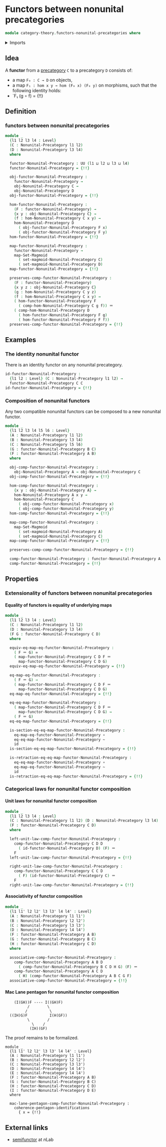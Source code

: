 # Functors between nonunital precategories

```agda
module category-theory.functors-nonunital-precategories where
```

<details><summary>Imports</summary>

```agda
open import category-theory.functors-set-magmoids
open import category-theory.maps-set-magmoids
open import category-theory.nonunital-precategories

open import foundation.dependent-pair-types
open import foundation.equivalences
open import foundation.function-types
open import foundation.homotopies
open import foundation.identity-types
open import foundation.universe-levels
```

</details>

## Idea

A **functor** from a [precategory](category-theory.precategories.md) `C` to a
precategory `D` consists of:

- a map `F₀ : C → D` on objects,
- a map `F₁ : hom x y → hom (F₀ x) (F₀ y)` on morphisms, such that the following
  identity holds:
- `F₁ (g ∘ f) = {!!}

## Definition

### functors between nonunital precategories

```agda
module _
  {l1 l2 l3 l4 : Level}
  (C : Nonunital-Precategory l1 l2)
  (D : Nonunital-Precategory l3 l4)
  where

  functor-Nonunital-Precategory : UU (l1 ⊔ l2 ⊔ l3 ⊔ l4)
  functor-Nonunital-Precategory = {!!}

  obj-functor-Nonunital-Precategory :
    functor-Nonunital-Precategory →
    obj-Nonunital-Precategory C →
    obj-Nonunital-Precategory D
  obj-functor-Nonunital-Precategory = {!!}

  hom-functor-Nonunital-Precategory :
    (F : functor-Nonunital-Precategory) →
    {x y : obj-Nonunital-Precategory C} →
    (f : hom-Nonunital-Precategory C x y) →
    hom-Nonunital-Precategory D
      ( obj-functor-Nonunital-Precategory F x)
      ( obj-functor-Nonunital-Precategory F y)
  hom-functor-Nonunital-Precategory = {!!}

  map-functor-Nonunital-Precategory :
    functor-Nonunital-Precategory →
    map-Set-Magmoid
      ( set-magmoid-Nonunital-Precategory C)
      ( set-magmoid-Nonunital-Precategory D)
  map-functor-Nonunital-Precategory = {!!}

  preserves-comp-functor-Nonunital-Precategory :
    (F : functor-Nonunital-Precategory)
    {x y z : obj-Nonunital-Precategory C}
    (g : hom-Nonunital-Precategory C y z)
    (f : hom-Nonunital-Precategory C x y) →
    ( hom-functor-Nonunital-Precategory F
      ( comp-hom-Nonunital-Precategory C g f)) ＝
    ( comp-hom-Nonunital-Precategory D
      ( hom-functor-Nonunital-Precategory F g)
      ( hom-functor-Nonunital-Precategory F f))
  preserves-comp-functor-Nonunital-Precategory = {!!}
```

## Examples

### The identity nonunital functor

There is an identity functor on any nonunital precategory.

```agda
id-functor-Nonunital-Precategory :
  {l1 l2 : Level} (C : Nonunital-Precategory l1 l2) →
  functor-Nonunital-Precategory C C
id-functor-Nonunital-Precategory = {!!}
```

### Composition of nonunital functors

Any two compatible nonunital functors can be composed to a new nonunital
functor.

```agda
module _
  {l1 l2 l3 l4 l5 l6 : Level}
  (A : Nonunital-Precategory l1 l2)
  (B : Nonunital-Precategory l3 l4)
  (C : Nonunital-Precategory l5 l6)
  (G : functor-Nonunital-Precategory B C)
  (F : functor-Nonunital-Precategory A B)
  where

  obj-comp-functor-Nonunital-Precategory :
    obj-Nonunital-Precategory A → obj-Nonunital-Precategory C
  obj-comp-functor-Nonunital-Precategory = {!!}

  hom-comp-functor-Nonunital-Precategory :
    {x y : obj-Nonunital-Precategory A} →
    hom-Nonunital-Precategory A x y →
    hom-Nonunital-Precategory C
      ( obj-comp-functor-Nonunital-Precategory x)
      ( obj-comp-functor-Nonunital-Precategory y)
  hom-comp-functor-Nonunital-Precategory = {!!}

  map-comp-functor-Nonunital-Precategory :
    map-Set-Magmoid
      ( set-magmoid-Nonunital-Precategory A)
      ( set-magmoid-Nonunital-Precategory C)
  map-comp-functor-Nonunital-Precategory = {!!}

  preserves-comp-comp-functor-Nonunital-Precategory = {!!}

  comp-functor-Nonunital-Precategory : functor-Nonunital-Precategory A C
  comp-functor-Nonunital-Precategory = {!!}
```

## Properties

### Extensionality of functors between nonunital precategories

#### Equality of functors is equality of underlying maps

```agda
module _
  {l1 l2 l3 l4 : Level}
  (C : Nonunital-Precategory l1 l2)
  (D : Nonunital-Precategory l3 l4)
  (F G : functor-Nonunital-Precategory C D)
  where

  equiv-eq-map-eq-functor-Nonunital-Precategory :
    ( F ＝ G) ≃
    ( map-functor-Nonunital-Precategory C D F ＝
      map-functor-Nonunital-Precategory C D G)
  equiv-eq-map-eq-functor-Nonunital-Precategory = {!!}

  eq-map-eq-functor-Nonunital-Precategory :
    ( F ＝ G) →
    ( map-functor-Nonunital-Precategory C D F ＝
      map-functor-Nonunital-Precategory C D G)
  eq-map-eq-functor-Nonunital-Precategory = {!!}

  eq-eq-map-functor-Nonunital-Precategory :
    ( map-functor-Nonunital-Precategory C D F ＝
      map-functor-Nonunital-Precategory C D G) →
    ( F ＝ G)
  eq-eq-map-functor-Nonunital-Precategory = {!!}

  is-section-eq-eq-map-functor-Nonunital-Precategory :
    eq-map-eq-functor-Nonunital-Precategory ∘
    eq-eq-map-functor-Nonunital-Precategory ~
    id
  is-section-eq-eq-map-functor-Nonunital-Precategory = {!!}

  is-retraction-eq-eq-map-functor-Nonunital-Precategory :
    eq-eq-map-functor-Nonunital-Precategory ∘
    eq-map-eq-functor-Nonunital-Precategory ~
    id
  is-retraction-eq-eq-map-functor-Nonunital-Precategory = {!!}
```

### Categorical laws for nonunital functor composition

#### Unit laws for nonunital functor composition

```agda
module _
  {l1 l2 l3 l4 : Level}
  (C : Nonunital-Precategory l1 l2) (D : Nonunital-Precategory l3 l4)
  (F : functor-Nonunital-Precategory C D)
  where

  left-unit-law-comp-functor-Nonunital-Precategory :
    comp-functor-Nonunital-Precategory C D D
      ( id-functor-Nonunital-Precategory D) (F) ＝
    F
  left-unit-law-comp-functor-Nonunital-Precategory = {!!}

  right-unit-law-comp-functor-Nonunital-Precategory :
    comp-functor-Nonunital-Precategory C C D
      ( F) (id-functor-Nonunital-Precategory C) ＝
    F
  right-unit-law-comp-functor-Nonunital-Precategory = {!!}
```

#### Associativity of functor composition

```agda
module _
  {l1 l1' l2 l2' l3 l3' l4 l4' : Level}
  (A : Nonunital-Precategory l1 l1')
  (B : Nonunital-Precategory l2 l2')
  (C : Nonunital-Precategory l3 l3')
  (D : Nonunital-Precategory l4 l4')
  (F : functor-Nonunital-Precategory A B)
  (G : functor-Nonunital-Precategory B C)
  (H : functor-Nonunital-Precategory C D)
  where

  associative-comp-functor-Nonunital-Precategory :
    comp-functor-Nonunital-Precategory A B D
      ( comp-functor-Nonunital-Precategory B C D H G) (F) ＝
    comp-functor-Nonunital-Precategory A C D
      ( H) (comp-functor-Nonunital-Precategory A B C G F)
  associative-comp-functor-Nonunital-Precategory = {!!}
```

#### Mac Lane pentagon for nonunital functor composition

```text
    (I(GH))F ---- I((GH)F)
          /        \
         /          \
  ((IH)G)F          I(H(GF))
          \        /
            \    /
           (IH)(GF)
```

The proof remains to be formalized.

```text
module _
  {l1 l1' l2 l2' l3 l3' l4 l4' : Level}
  (A : Nonunital-Precategory l1 l1')
  (B : Nonunital-Precategory l2 l2')
  (C : Nonunital-Precategory l3 l3')
  (D : Nonunital-Precategory l4 l4')
  (E : Nonunital-Precategory l4 l4')
  (F : functor-Nonunital-Precategory A B)
  (G : functor-Nonunital-Precategory B C)
  (H : functor-Nonunital-Precategory C D)
  (I : functor-Nonunital-Precategory D E)
  where

  mac-lane-pentagon-comp-functor-Nonunital-Precategory :
    coherence-pentagon-identifications
      { x = {!!}
```

## External links

- [semifunctor](https://ncatlab.org/nlab/show/semifunctor) at $n$Lab
